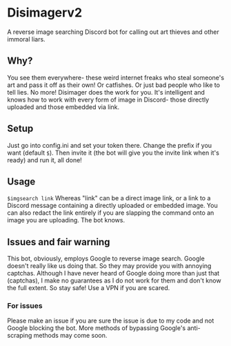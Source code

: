 # Disimagerv2
A reverse image searching Discord bot for calling out art thieves and other immoral liars.

## Why?
You see them everywhere- these weird internet freaks who steal someone's art and pass it off as their own! Or catfishes. Or just bad people who like to tell lies.
No more! Disimager does the work for you. It's intelligent and knows how to work with every form of image in Discord- those directly uploaded and those embedded via link.

## Setup
Just go into config.ini and set your token there. Change the prefix if you want (default `$`). Then invite it (the bot will give you the invite link when it's ready) and run it, all done!

## Usage
`$imgsearch link`
Whereas "link" can be a direct image link, or a link to a Discord message containing a directly uploaded or embedded image.
You can also redact the link entirely if you are slapping the command onto an image you are uploading. The bot knows.

## Issues and fair warning
This bot, obviously, employs Google to reverse image search. Google doesn't really like us doing that. So they may provide you with annoying captchas.
Although I have never heard of Google doing more than just that (captchas), I make no guarantees as I do not work for them and don't know the full extent.
So stay safe! Use a VPN if you are scared.

### For issues
Please make an issue if you are sure the issue is due to my code and not Google blocking the bot.
More methods of bypassing Google's anti-scraping methods may come soon.
